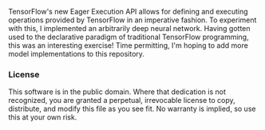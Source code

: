 TensorFlow's new Eager Execution API allows for defining and executing operations provided by TensorFlow in an imperative fashion. To experiment with this, I implemented an arbitrarily deep neural network. Having gotten used to the declarative paradigm of traditional TensorFlow programming, this was an interesting exercise! Time permitting, I'm hoping to add more model implementations to this repository.

### License
This software is in the public domain. Where that dedication is not
recognized, you are granted a perpetual, irrevocable license to copy,
distribute, and modify this file as you see fit. No warranty is
implied, so use this at your own risk.
